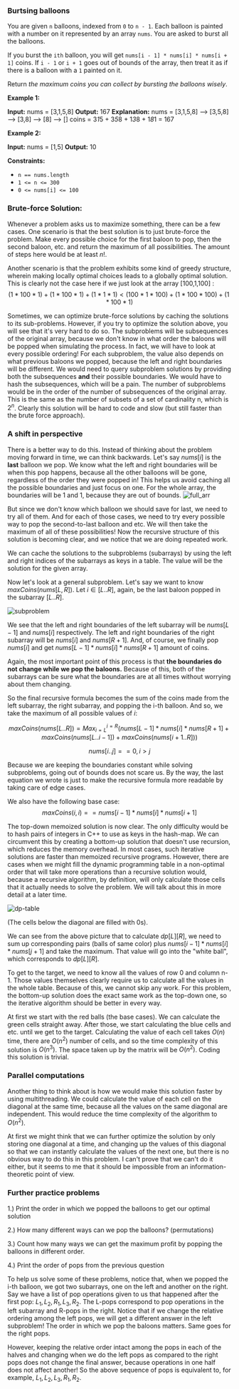 ### Burtsing balloons
You are given `n` balloons, indexed from `0` to `n - 1`. Each balloon is painted with a number on it represented by an array `nums`. You are asked to burst all the balloons.

If you burst the `ith` balloon, you will get `nums[i - 1] * nums[i] * nums[i + 1]` coins. If `i - 1` or `i + 1` goes out of bounds of the array, then treat it as if there is a balloon with a `1` painted on it.

Return _the maximum coins you can collect by bursting the balloons wisely_.

**Example 1:**

**Input:** nums = [3,1,5,8]
**Output:** 167
**Explanation:**
nums = [3,1,5,8] --> [3,5,8] --> [3,8] --> [8] --> []
coins =  3*1*5    +   3*5*8   +  1*3*8  + 1*8*1 = 167

**Example 2:**

**Input:** nums = [1,5]
**Output:** 10

**Constraints:**

-   `n == nums.length`
-   `1 <= n <= 300`
-   `0 <= nums[i] <= 100`


### Brute-force Solution:

Whenever a problem asks us to maximize something, there can be a few cases. One scenario is that the best solution is to just brute-force the problem. Make every possible choice for the first baloon to pop, then the second baloon, etc. and return the maximum of all possibilities. The amount of steps here would be at least $n!$.

Another scenario is that the problem exhibits some kind of greedy structure, wherein making locally optimal choices leads to a globally optimal solution. This is clearly not the case here if we just look at the array [100,1,100] :
$$(1 * 100 * 1)+(1 * 100 * 1)+(1 * 1 * 1)\lt(100 * 1 * 100)+(1 * 100 * 100)+(1 * 100 * 1)$$

Sometimes, we can optimize brute-force solutions by caching the solutions to its sub-problems. However, if you try to optimize the solution above, you will see that it's very hard to do so. The subproblems will be subsequences of the original array, because we don't know in what order the baloons will be popped when simulating the process. In fact, we will have to look at every possible ordering! For each subproblem, the value also depends on what previous baloons we popped, because the left and right boundaries will be different. We would need to query subproblem solutions by providing both the subsequences **and** their possible boundaries. We would have to hash the subsequences, which will be a pain. The number of subproblems would be in the order of the number of subsequences of the original array. This is the same as the number of subsets of a set of cardinality n, which is $2^n$. Clearly this solution will be hard to code and slow (but still faster than the brute force approach).

### A shift in perspective

There is a better way to do this. Instead of thinking about the problem moving forward in time, we can think backwards. Let's say $nums[i]$ is the **last** balloon we pop. We know what the left and right boundaries will be when this pop happens, because all the other balloons will be gone, regardless of the order they were popped in! This helps us avoid caching all the possible boundaries and just focus on one. For the whole array, the boundaries will be 1 and 1, because they are out of bounds.
![full_arr](notes/Algorithms/Bursting%20Balloons/full_arr.svg)

But since we don't know which balloon we should save for last, we need to try all of them. And for each of those cases, we need to try every possible way to pop the second-to-last balloon and etc. We will then take the maximum of all of these possibilities! Now the recursive structure of this solution is becoming clear, and we notice that we are doing repeated work.

We can cache the solutions to the subproblems (subarrays) by using the left and right indices of the subarrays as keys in a table. The value will be the solution for the given array.

Now let's look at a general subproblem. Let's say we want to know $maxCoins(nums[L,R])$. Let $i\in[L..R]$, again, be the last baloon popped in the subarray $[L..R]$.

![subproblem](notes/Algorithms/Bursting%20Balloons/subproblem.svg)

We see that the left and right boundaries of the left subarray will be $nums[L-1]$ and $nums[i]$ respectively. The left and right boundaries of the right subarray will be $nums[i]$ and $nums[R+1]$. And, of course, we finally pop $nums[i]$ and get $nums[L-1]*nums[i]*nums[R+1]$ amount of coins. 

Again, the most important point of this process is that **the boundaries do not change while we pop the baloons.** Because of this, both of the subarrays can be sure what the boundaries are at all times without worrying about them changing.

So the final recursive formula becomes the sum of the coins made from the left subarray, the right subarray, and popping the i-th balloon. And so, we take the maximum of all possible values of $i$:

$$maxCoins(nums[L..R]) = Max_{i=L}^{i=R}(nums[L-1]*nums[i]*nums[R+1] + maxCoins(nums[L..i-1]) + maxCoins(nums[i+1..R]))$$

$$nums[i..j] == 0, i \gt j$$

Because we are keeping the boundaries constant while solving subproblems, going out of bounds does not scare us. By the way, the last equation we wrote is just to make the recursive formula more readable by taking care of edge cases.

We also have the following base case:
$$maxCoins(i,i) == nums[i-1]*nums[i]*nums[i+1]$$

The top-down memoized solution is now clear. The only difficulty would be to hash pairs of integers in C++ to use as keys in the hash-map. We can circumvent this by creating a bottom-up solution that doesn't use recursion, which reduces the memory overhead. In most cases, such iterative solutions are faster than memoized recursive programs. However, there are cases when we might fill the dynamic programming table in a non-optimal order that will take more operations than a recursive solution would, because a recursive algorithm, by definition, will only calculate those cells that it actually needs to solve the problem. We will talk about this in more detail at a later time.

![dp-table](notes/Algorithms/Bursting%20Balloons/dp-table.svg)

(The cells below the diagonal are filled with 0s).

We can see from the above picture that to calculate $dp[L][R]$, we need to sum up corresponding pairs (balls of same color) plus $nums[i-1]*nums[i]*nums[j+1]$ and take the maximum. That value will go into the "white ball", which corresponds to $dp[L][R]$.

To get to the target, we need to know all the values of row 0 and column n-1. Those values themselves clearly require us to calculate all the values in the whole table. Because of this, we cannot skip any work. For this problem, the bottom-up solution does the exact same work as the top-down one, so the iterative algorithm should be better in every way.

At first we start with the red balls (the base cases). We can calculate the green cells straight away. After those, we start calculating the blue cells and etc. until we get to the target. Calculating the value of each cell takes $O(n)$ time, there are $O(n^2)$ number of cells, and so the time complexity of this solution is $O(n^3)$. The space taken up by the matrix will be $O(n^2)$. Coding this solution is trivial.

### Parallel computations

Another thing to think about is how we would make this solution faster by using multithreading. We could calculate the value of each cell on the diagonal at the same time, because all the values on the same diagonal are independent. This would reduce the time complexity of the algorithm to $O(n^2)$.

At first we might think that we can further optimize the solution by only storing one diagonal at a time, and changing up the values of this diagonal so that we can instantly calculate the values of the next one, but there is no obvious way to do this in this problem. I can't prove that we can't do it either, but it seems to me that it should be impossible from an information-theoretic point of view.

### Further practice problems

1.) Print the order in which we popped the balloons to get our optimal solution

2.) How many different ways can we pop the balloons? (permutations)

3.) Count how many ways we can get the maximum profit by popping the balloons in different order.

4.) Print the order of pops from the previous question

To help us solve some of these problems, notice that, when we popped the i-th balloon, we got two subarrays, one on the left and another on the right. Say we have a list of pop operations given to us that happened after the first pop: $L_1,L_2,R_1,L_3,R_2$.  The L-pops correspond to pop operations in the left subarray and R-pops in the right. Notice that if we change the relative ordering among the left pops, we will get a different answer in the left subproblem! The order in which we pop the baloons matters. Same goes for the right pops. 

However, keeping the relative order intact among the pops in each of the halves and changing when we do the left pops as compared to the right pops does not change the final answer, because operations in one half does not affect another! So the above sequence of pops is equivalent to, for example, $L_1,L_2,L_3,R_1,R_2$.